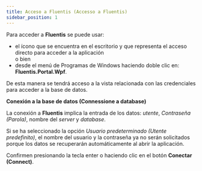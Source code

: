 ```yaml
---
title: Acceso a Fluentis (Accesso a Fluentis)
sidebar_position: 1
---
```


Para acceder a **Fluentis** se puede usar:

- el ícono que se encuentra en el escritorio y que representa el acceso directo para acceder a la aplicación  
    o bien  
- desde el menú de Programas de Windows haciendo doble clic en: **Fluentis.Portal.Wpf**.  

De esta manera se tendrá acceso a la vista relacionada con las credenciales para acceder a la base de datos.

**Conexión a la base de datos (Connessione a database)**

La conexión a **Fluentis** implica la entrada de los datos: *utente*, *Contraseña (Parola)*, nombre del *server* y *database*.

Si se ha seleccionado la opción *Usuario predeterminado (Utente predefinito)*, el nombre del usuario y la contraseña ya no serán solicitados porque los datos se recuperarán automáticamente al abrir la aplicación.

Confirmen presionando la tecla enter o haciendo clic en el botón **Conectar (Connect)**.